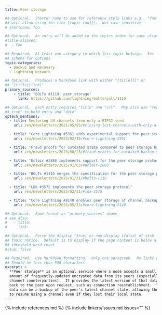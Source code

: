 ```yaml
---
title: Peer storage

## Optional.  Shorter name to use for reference style links e.g., "foo"
## will allow using the link [topic foo][].  Not case sensitive
# shortname: foo

## Optional.  An entry will be added to the topics index for each alias
#title-aliases:
#  - Foo

## Required.  At least one category to which this topic belongs.  See
## schema for options
topic-categories:
  - Backup and Recovery
  - Lightning Network

## Optional.  Produces a Markdown link with either "[title][]" or
## "[title](link)"
primary_sources:
    - title: "BOLTs #1110: peer storage"
      link: https://github.com/lightning/bolts/pull/1110

## Optional.  Each entry requires "title" and "url".  May also use "feature:
## true" to bold entry and "date"
optech_mentions:
  - title: Restoring LN channels from only a BIP32 seed
    url: /en/newsletters/2021/05/05/#closing-lost-channels-with-only-a-bip32-seed

  - title: "Core Lightning #5361 adds experimental support for peer storage backups"
    url: /en/newsletters/2023/02/15/#core-lightning-5361

  - title: "Fraud proofs for outdated state compared to peer storage backups"
    url: /en/newsletters/2023/08/23/#fraud-proofs-for-outdated-backup-state

  - title: "Eclair #2888 implements support for the peer storage protocol as specified in BOLTs #1110"
    url: /en/newsletters/2025/01/03/#eclair-2888

  - title: "BOLTs #1110 merges the specification for the peer storage protocol"
    url: /en/newsletters/2025/01/31/#bolts-1110

  - title: "LDK #3575 implements the peer storage protocol"
    url: /en/newsletters/2025/02/21/#ldk-3575

  - title: "Core Lightning #8140 enables peer storage of channel backups by default"
    url: /en/newsletters/2025/05/23/#core-lightning-8140

## Optional.  Same format as "primary_sources" above
# see_also:
#   - title:
#     link:

## Optional.  Force the display (true) or non-display (false) of stub
## topic notice.  Default is to display if the page.content is below a
## threshold word count
#stub: false

## Required.  Use Markdown formatting.  Only one paragraph.  No links allowed.
## Should be less than 500 characters
excerpt: >
  **Peer storage** is an optional service where a node accepts a small
  amount of frequently-updated encrypted data from its peers (especially
  channel counterparties).  It provides the latest version of that data
  back to the peer upon request, such as connection reestablishment.  The
  data can be a backup of the peer's latest channel state, allowing them
  to resume using a channel even if they lost their local state.
---
```


{% include references.md %}
{% include linkers/issues.md issues="" %}
